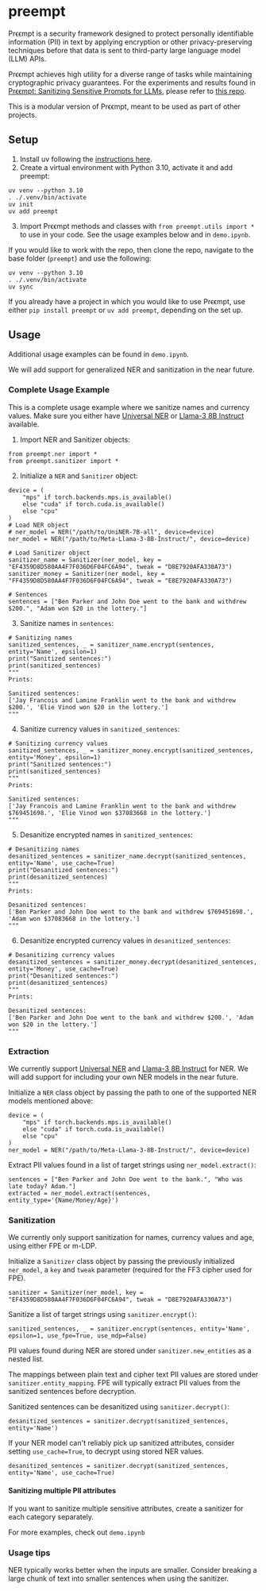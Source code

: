 # preempt
Prϵϵmpt is a security framework designed to protect personally identifiable information (PII) in text by applying encryption or other privacy-preserving techniques before that data is sent to third-party large language model (LLM) APIs. 

Prϵϵmpt achieves high utility for a diverse range of tasks while maintaining cryptographic privacy guarantees. For the experiments and results found in [Prϵϵmpt: Sanitizing Sensitive Prompts for LLMs](https://arxiv.org/abs/2504.05147), please refer to [this repo](https://github.com/danshumaan/preempt-experiments).

This is a modular version of Prϵϵmpt, meant to be used as part of other projects. 
## Setup
1. Install uv following the [instructions here](https://docs.astral.sh/uv/getting-started/installation/).
2. Create a virtual environment with Python 3.10, activate it and add preempt:
```
uv venv --python 3.10
. ./.venv/bin/activate
uv init
uv add preempt
```
3. Import Prϵϵmpt methods and classes with `from preempt.utils import *` to use in your code. See the usage examples below and in `demo.ipynb`.

If you would like to work with the repo, then clone the repo, navigate to the base folder (`preempt`) and use the following:
```
uv venv --python 3.10
. ./.venv/bin/activate
uv sync
```

If you already have a project in which you would like to use Prϵϵmpt, use either `pip install preempt` or `uv add preempt`, depending on the set up.

## Usage
Additional usage examples can be found in `demo.ipynb`.

We will add support for generalized NER and sanitization in the near future. 

### Complete Usage Example
This is a complete usage example where we sanitize names and currency values. Make sure you either have [Universal NER](https://huggingface.co/Universal-NER/UniNER-7B-all) or [Llama-3 8B Instruct](https://huggingface.co/meta-llama/Meta-Llama-3-8B-Instruct) available. 

1. Import NER and Sanitizer objects:
```
from preempt.ner import *
from preempt.sanitizer import *
```

2. Initialize a `NER` and `Sanitizer` object:
```
device = (
    "mps" if torch.backends.mps.is_available() 
    else "cuda" if torch.cuda.is_available() 
    else "cpu"
)
# Load NER object
# ner_model = NER("/path/to/UniNER-7B-all", device=device)
ner_model = NER("/path/to/Meta-Llama-3-8B-Instruct/", device=device)

# Load Sanitizer object
sanitizer_name = Sanitizer(ner_model, key = "EF4359D8D580AA4F7F036D6F04FC6A94", tweak = "D8E7920AFA330A73")
sanitizer_money = Sanitizer(ner_model, key = "FF4359D8D580AA4F7F036D6F04FC6A94", tweak = "E8E7920AFA330A73")

# Sentences
sentences = ["Ben Parker and John Doe went to the bank and withdrew $200.", "Adam won $20 in the lottery."]
```

3. Sanitize names in `sentences`:
```
# Sanitizing names
sanitized_sentences, _ = sanitizer_name.encrypt(sentences, entity='Name', epsilon=1)
print("Sanitized sentences:")
print(sanitized_sentences)
"""
Prints:

Sanitized sentences:
['Jay Francois and Lamine Franklin went to the bank and withdrew $200.', 'Elie Vinod won $20 in the lottery.']
"""
```

4. Sanitize currency values in `sanitized_sentences`:
```
# Sanitizing currency values
sanitized_sentences, _ = sanitizer_money.encrypt(sanitized_sentences, entity='Money', epsilon=1)
print("Sanitized sentences:")
print(sanitized_sentences)
"""
Prints:

Sanitized sentences:
['Jay Francois and Lamine Franklin went to the bank and withdrew $769451698.', 'Elie Vinod won $37083668 in the lottery.']
"""
```

5. Desanitize encrypted names in `sanitized_sentences`:
```
# Desanitizing names
desanitized_sentences = sanitizer_name.decrypt(sanitized_sentences, entity='Name', use_cache=True)
print("Desanitized sentences:")
print(desanitized_sentences)
"""
Prints:

Desanitized sentences:
['Ben Parker and John Doe went to the bank and withdrew $769451698.', 'Adam won $37083668 in the lottery.']
"""
```

6. Desanitize encrypted currency values in `desanitized_sentences`:
```
# Desanitizing currency values
desanitized_sentences = sanitizer_money.decrypt(desanitized_sentences, entity='Money', use_cache=True)
print("Desanitized sentences:")
print(desanitized_sentences)
"""
Prints:

Desanitized sentences:
['Ben Parker and John Doe went to the bank and withdrew $200.', 'Adam won $20 in the lottery.']
"""
```

### Extraction
We currently support [Universal NER](https://huggingface.co/Universal-NER/UniNER-7B-all) and [Llama-3 8B Instruct](https://huggingface.co/meta-llama/Meta-Llama-3-8B-Instruct) for NER. We will add support for including your own NER models in the near future. 

Initialize a `NER` class object by passing the path to one of the supported NER models mentioned above:
```
device = (
    "mps" if torch.backends.mps.is_available() 
    else "cuda" if torch.cuda.is_available() 
    else "cpu"
)
ner_model = NER("/path/to/Meta-Llama-3-8B-Instruct/", device=device)
```
Extract PII values found in a list of target strings using `ner_model.extract()`:
```
sentences = ["Ben Parker and John Doe went to the bank.", "Who was late today? Adam."]
extracted = ner_model.extract(sentences, entity_type='{Name/Money/Age}')
```

### Sanitization
We currently only support sanitization for names, currency values and age, using either FPE or m-LDP.

Initialize a `Sanitizer` class object by passing the previously initialized `ner_model`, a `key` and `tweak` parameter (required for the FF3 cipher used for FPE).
```
sanitizer = Sanitizer(ner_model, key = "EF4359D8D580AA4F7F036D6F04FC6A94", tweak = "D8E7920AFA330A73")
```
Sanitize a list of target strings using `sanitizer.encrypt()`:
```
sanitized_sentences, _ = sanitizer.encrypt(sentences, entity='Name', epsilon=1, use_fpe=True, use_mdp=False)
```
PII values found during NER are stored under `sanitizer.new_entities` as a nested list.

The mappings between plain text and cipher text PII values are stored under `sanitizer.entity_mapping`. FPE will typically extract PII values from the sanitized sentences before decryption.

Sanitized sentences can be desanitized using `sanitizer.decrypt()`:
```
desanitized_sentences = sanitizer.decrypt(sanitized_sentences, entity='Name')
```

If your NER model can't reliably pick up sanitized attributes, consider setting `use_cache=True`, to decrypt using stored NER values.
```
desanitized_sentences = sanitizer.decrypt(sanitized_sentences, entity='Name', use_cache=True)
```

#### Sanitizing multiple PII attributes
If you want to sanitize multiple sensitive attributes, create a sanitizer for each category separately. 

For more examples, check out `demo.ipynb`

### Usage tips
NER typically works better when the inputs are smaller. Consider breaking a large chunk of text into smaller sentences when using the sanitizer.
